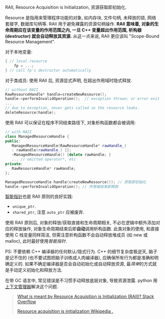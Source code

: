 RAII, Resource Acquisition is Initialization, 资源获取即初始化. 

Resource 是指用来管理程序功能的对象, 如内存块, 文件句柄, 未释放的锁, 网络套接字, 数据库句柄等. RAII 用于避免裸露的资源句柄操作. **RAII 意味着, 对象的生命周期应在该变量的作用范围之内, 一旦 C++ 变量超出作用范围, 析构器 (destructor) 就会自动释放其资源.** 从这一点来说, RAII 更应该叫 "Scope-Bound Resource Management".

对于本地变量:
```cpp
{ // local resource 
	fp = ...;
} // call fp's destructor automatically
```

对于类成员: 使用 RAII 后, 资源显式声明, 在超出作用域时隐式释放.
```cpp
// without RAII
RawResourceHandle* handle=createNewResource();
handle->performInvalidOperation();  // exception thrown; or error exit 
...
// due to exception, never gets called so the resource leaks.
deleteResource(handle); 
```

使用 RAII 可以保证在程序不同结束路径下, 对象析构函数都会被调用:
```cpp
// with RAII
class ManagedResourceHandle {
public:
   ManagedResourceHandle(RawResourceHandle* rawHandle_) 
   : rawHandle(rawHandle_) {};
   ~ManagedResourceHandle() {delete rawHandle; }
   ... // omitted operator*, etc
private:
   RawResourceHandle* rawHandle;
};

ManagedResourceHandle handle(createNewResource()); // 获取即初始化
handle->performInvalidOperation(); // 作用域结束即释放
```

[智能指针](智能指针.md)也是 RAII 原则的良好实践:
- `unique_ptr`.
- `shared_ptr`, 注意 `auto_ptr` 应被废弃.

使用 RAII 原则后, 对象的释放/获取直接和生命周期相关, 不必在逻辑中额外添加对应的释放操作, 对象生命周期结束后即**自动**调用析构函数. 此类对象的使用, 和直接使用 C 栈变量同样简洁, 但需注意析构函数不会自动释放堆成员 (如 new 或 malloc), 此时最好使用*智能指针*. 

PS: 不要依赖 C++ 编译器的任何默认/隐式行为. C++ 的细节复杂度极逆天, 脑子是记不住的 (也不要试图把脑子训练成人肉编译器), 应确保所有行为都是准确和明确定义的. 如果不确定编译器是否会自动初始化或自动释放资源, 最*简单*的方式就是手动定义初始化和释放方法.

在带 GC 语言中, 常见错误是不习惯手动释放底层对象, 导致资源泄露. python 用[上下文管理器](../../Python/语法/contextlib.md)解决这个问题. 

> [What is meant by Resource Acquisition is Initialization (RAII)? Stack Overflow](https://stackoverflow.com/questions/2321511/what-is-meant-by-resource-acquisition-is-initialization-raii)
>
>  [Resource acquisition is initialization Wikipedia .](https://en.wikipedia.org/wiki/Resource_acquisition_is_initialization)